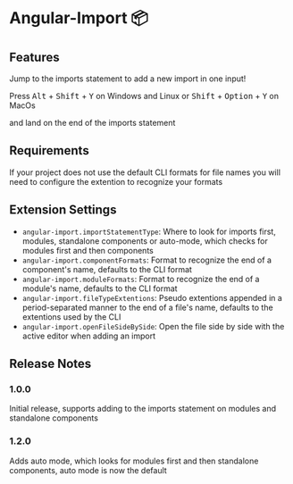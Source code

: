 # Angular-Import 📦

## Features

Jump to the imports statement to add a new import in one input!

Press <kbd>Alt</kbd> + <kbd>Shift</kbd> + <kbd>Y</kbd> on Windows and Linux or <kbd>Shift</kbd> + <kbd>Option</kbd> + <kbd>Y</kbd> on MacOs

and land on the end of the imports statement

## Requirements

If your project does not use the default CLI formats for file names you will need to configure the extention to recognize your formats

## Extension Settings

- `angular-import.importStatementType`: Where to look for imports first, modules, standalone components or auto-mode, which checks for modules first and then components
- `angular-import.componentFormats`: Format to recognize the end of a component's name, defaults to the CLI format
- `angular-import.moduleFormats`: Format to recognize the end of a module's name, defaults to the CLI format
- `angular-import.fileTypeExtentions`: Pseudo extentions appended in a period-separated manner to the end of a file's name, defaults to the extentions used by the CLI
- `angular-import.openFileSideBySide`: Open the file side by side with the active editor when adding an import

## Release Notes

### 1.0.0

Initial release, supports adding to the imports statement on modules and standalone components

### 1.2.0

Adds auto mode, which looks for modules first and then standalone components, auto mode is now the default
